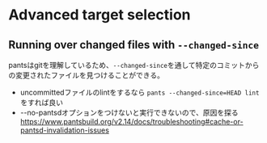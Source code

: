 # Advanced target selection

## Running over changed files with `--changed-since`

pantsはgitを理解しているため、`--changed-since`を通して特定のコミットからの変更されたファイルを見つけることができる。

- uncommittedファイルのlintをするなら `pants --changed-since=HEAD lint` をすれば良い
- --no-pantsdオプションをつけないと実行できないので、原因を探る <https://www.pantsbuild.org/v2.14/docs/troubleshooting#cache-or-pantsd-invalidation-issues>
